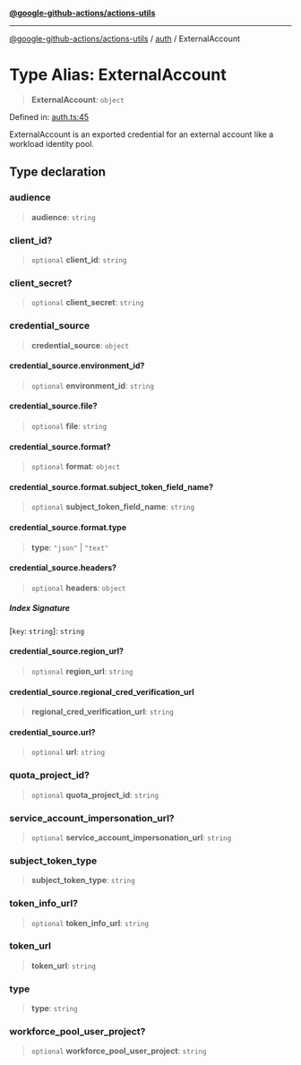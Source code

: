 [**@google-github-actions/actions-utils**](../../README.md)

***

[@google-github-actions/actions-utils](../../modules.md) / [auth](../README.md) / ExternalAccount

# Type Alias: ExternalAccount

> **ExternalAccount**: `object`

Defined in: [auth.ts:45](https://github.com/google-github-actions/actions-utils/blob/main/src/auth.ts#L45)

ExternalAccount is an exported credential for an external account
like a workload identity pool.

## Type declaration

### audience

> **audience**: `string`

### client\_id?

> `optional` **client\_id**: `string`

### client\_secret?

> `optional` **client\_secret**: `string`

### credential\_source

> **credential\_source**: `object`

#### credential\_source.environment\_id?

> `optional` **environment\_id**: `string`

#### credential\_source.file?

> `optional` **file**: `string`

#### credential\_source.format?

> `optional` **format**: `object`

#### credential\_source.format.subject\_token\_field\_name?

> `optional` **subject\_token\_field\_name**: `string`

#### credential\_source.format.type

> **type**: `"json"` \| `"text"`

#### credential\_source.headers?

> `optional` **headers**: `object`

##### Index Signature

\[`key`: `string`\]: `string`

#### credential\_source.region\_url?

> `optional` **region\_url**: `string`

#### credential\_source.regional\_cred\_verification\_url

> **regional\_cred\_verification\_url**: `string`

#### credential\_source.url?

> `optional` **url**: `string`

### quota\_project\_id?

> `optional` **quota\_project\_id**: `string`

### service\_account\_impersonation\_url?

> `optional` **service\_account\_impersonation\_url**: `string`

### subject\_token\_type

> **subject\_token\_type**: `string`

### token\_info\_url?

> `optional` **token\_info\_url**: `string`

### token\_url

> **token\_url**: `string`

### type

> **type**: `string`

### workforce\_pool\_user\_project?

> `optional` **workforce\_pool\_user\_project**: `string`
